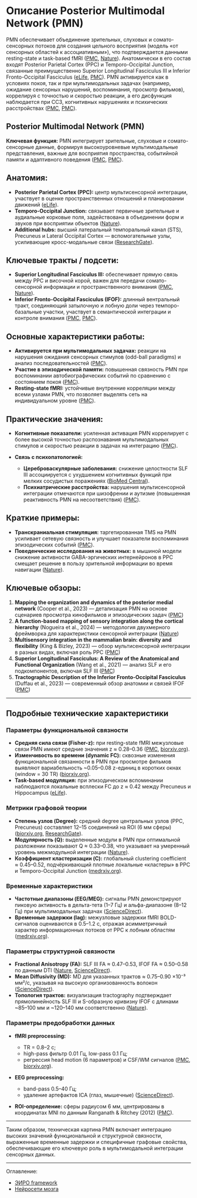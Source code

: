# Описание Posterior Multimodal Network (PMN) 

PMN обеспечивает объединение зрительных, слуховых и сомато-сенсорных потоков для создания цельного восприятия (модель «от сенсорных областей к ассоциативным»), что подтверждается данными resting-state и task-based fMRI ([PMC][1], [Nature][2]). Анатомически в его состав входят Posterior Parietal Cortex (PPC) и Temporo-Occipital Junction, связанные преимущественно Superior Longitudinal Fasciculus III и Inferior Fronto-Occipital Fasciculus ([eLife][3], [PMC][4]). PMN активируется как в условиях покоя, так и при мультимодальных задачах (например, ожидание сенсорных нарушений, воспоминания, просмотр фильмов), коррелируя с точностью и скоростью реакции, а его дисфункция наблюдается при ССЗ, когнитивных нарушениях и психических расстройствах ([PMC][5], [PMC][6]).

## **Posterior Multimodal Network (PMN)**

**Ключевая функция:**
PMN интегрирует зрительные, слуховые и сомато-сенсорные данные, формируя высокоуровневые мультимодальные представления, важные для восприятия пространства, событийной памяти и адаптивного поведения ([PMC][6], [PMC][1]).

## **Анатомия:**

* **Posterior Parietal Cortex (PPC):** центр мультисенсорной интеграции, участвует в оценке пространственных отношений и планировании движений ([eLife][3]).
* **Temporo-Occipital Junction:** связывает первичные зрительные и аудиальные корковые поля, задействована в объединении форм и звуков при восприятии объектов ([Nature][2]).
* **Additional hubs:** высший латеральный темпоральный канал (STS), Precuneus и Lateral Occipital Cortex — вспомогательные узлы, усиливающие кросс-модальные связи ([ResearchGate][7]).

## **Ключевые тракты / подсети:**

* **Superior Longitudinal Fasciculus III:** обеспечивает прямую связь между PPC и височной корой, важен для передачи сомато-сенсорной информации и пространственного внимания ([PMC][8], [Nature][9]).
* **Inferior Fronto-Occipital Fasciculus (IFOF):** длинный вентральный тракт, соединяющий затылочную и лобную доли через темпоро-базальные участки, участвует в семантической интеграции и контроле внимания ([PMC][4], [PMC][10]).

## **Основные характеристики работы:**

* **Активируется при мультимодальных задачах:** реакции на нарушения ожидания сенсорных стимулов (odd-ball paradigms) и анализ последовательностей ([PMC][11]).
* **Участие в эпизодической памяти:** повышенная связность PMN при воспоминании автобиографических событий по сравнению с состоянием покоя ([PMC][5]).
* **Resting-state fMRI:** устойчивые внутренние корреляции между всеми узлами PMN, что позволяет выделять сеть на индивидуальном уровне ([PMC][1]).

## **Практические значения:**

* **Когнитивные показатели:** усиленная активация PMN коррелирует с более высокой точностью распознавания мультимодальных стимулов и скоростью реакции в задачах на интеграцию ([PMC][6]).
* **Связь с психопатологией:**

  * **Цереброваскулярные заболевания:** снижение целостности SLF III ассоциируется с ухудшением когнитивных функций при мелких сосудистых поражениях ([BioMed Central][12]).
  * **Психиатрические расстройства:** нарушения мультисенсорной интеграции отмечаются при шизофрении и аутизме (повышенная реактивность PMN на несоответствия) ([PMC][6]).

## **Краткие примеры:**

* **Транскраниальная стимуляция:** таргетированная TMS на PMN усиливает сетевую связность и улучшает показатели воспоминания эпизодических событий ([PMC][5]).
* **Поведенческие исследования на животных:** в мышиной модели снижение активности GABA-эргических интернейронов в PPC смещает решение в пользу зрительной информации во время навигации ([Nature][13]).

## **Ключевые обзоры:**

1. **Mapping the organization and dynamics of the posterior medial network** (Cooper et al., 2023) — детализация PMN на основе сценариев просмотра кинофильмов и эпизодических задач ([PMC][1])
2. **A function-based mapping of sensory integration along the cortical hierarchy** (Nogueira et al., 2024) — методология двухмерного фреймворка для характеристики сенсорной интеграции ([Nature][2])
3. **Multisensory integration in the mammalian brain: diversity and flexibility** (King & Bizley, 2023) — обзор мультисенсорной интеграции в разных видах, включая роль PPC ([PMC][6])
4. **Superior Longitudinal Fasciculus: A Review of the Anatomical and Functional Organization** (Wang et al., 2021) — анализ SLF и его подкомпонентов, включая SLF III ([PMC][8])
5. **Tractographic Description of the Inferior Fronto-Occipital Fasciculus** (Duffau et al., 2023) — современный обзор анатомии и связей IFOF ([PMC][4])


[1]: https://pmc.ncbi.nlm.nih.gov/articles/PMC8290580/ "Mapping the organization and dynamics of the posterior medial ..."
[2]: https://www.nature.com/articles/s42003-024-07224-z "A function-based mapping of sensory integration along the cortical ..."
[3]: https://elifesciences.org/reviewed-preprints/105213 "Mesoscale functional architecture in medial posterior parietal cortex"
[4]: https://pmc.ncbi.nlm.nih.gov/articles/PMC6890527/ "Tractographic Description of the Inferior Fronto-Occipital Fasciculus"
[5]: https://pmc.ncbi.nlm.nih.gov/articles/PMC6855798/ "Stimulating the hippocampal posterior-medial network enhances ..."
[6]: https://pmc.ncbi.nlm.nih.gov/articles/PMC10404930/ "Multisensory integration in the mammalian brain - PubMed Central"
[7]: https://www.researchgate.net/publication/346366423_Mapping_the_organization_and_dynamics_of_the_posterior_medial_network_during_movie_watching "(PDF) Mapping the organization and dynamics of the posterior ..."
[8]: https://pmc.ncbi.nlm.nih.gov/articles/PMC9093186/ "Superior Longitudinal Fasciculus: A Review of the Anatomical ..."
[9]: https://www.nature.com/articles/s41537-022-00253-9 "White matter microstructure of superior longitudinal fasciculus II is ..."
[10]: https://pmc.ncbi.nlm.nih.gov/articles/PMC10827863/ "Ventral and dorsal aspects of the inferior frontal-occipital fasciculus ..."
[11]: https://pmc.ncbi.nlm.nih.gov/articles/PMC10619418/ "A multimodal cortical network of sensory expectation violation ..."
[12]: https://bmcmedimaging.biomedcentral.com/articles/10.1186/s12880-024-01324-2 "Alterations in structural integrity of superior longitudinal fasciculus III ..."
[13]: https://www.nature.com/articles/s41467-025-57347-y "Locomotion-dependent auditory gating to the parietal cortex guides ..."

---


## **Подробные технические характеристики**

### Параметры функциональной связности

* **Средняя сила связи (Fisher-z):** при resting-state fMRI межузловые связи PMN имеют средние значения z ≈ 0.28–0.36 ([PMC][14], [biorxiv.org][15]).
* **Изменчивость во времени (dynamic FC):** сквозные изменения функциональной связанности в PMN при просмотре фильмов выявляют вариабельность \~0.05–0.08 z-единиц в коротких окнах (window = 30 TR) ([biorxiv.org][15]).
* **Task-based модуляция:** при эпизодическом вспоминании наблюдаются локальные всплески FC до z ≈ 0.42 между Precuneus и Hippocampus ([eLife][16]).

### Метрики графовой теории

* **Степень узлов (Degree):** средний degree центральных узлов (PPC, Precuneus) составляет 12–15 соединений на ROI (6 мм сферы) ([biorxiv.org][15], [ResearchGate][17]).
* **Модулярность (Q):** выделенные модули в PMN при оптимальной разложении показывают Q ≈ 0.33–0.38, что указывает на умеренный уровень межмодульной интеграции ([Nature][18]).
* **Коэффициент кластеризации (C):** глобальный clustering coefficient ≈ 0.45–0.52, подчёркивающий плотные локальные «кластеры» в PPC и Temporo-Occipital Junction ([medrxiv.org][19]).

### Временные характеристики

* **Частотные диапазоны (EEG/MEG):** сигналы PMN демонстрируют пиковую активность в дельта-тета (1–7 Гц) и альфа-диапазоне (8–12 Гц) при мультимодальных задачах ([ScienceDirect][20]).
* **Временные задержки (lag):** межузловые задержки fMRI BOLD-сигналов оцениваются в 0.5–1.2 с, отражая асимметричный характер информационных потоков от PPC к лобным областям ([medrxiv.org][19]).

### Параметры структурной связности

* **Fractional Anisotropy (FA):** SLF III FA ≈ 0.47–0.53, IFOF FA ≈ 0.50–0.58 по данным DTI ([Nature][18], [ScienceDirect][21]).
* **Mean Diffusivity (MD):** MD для указанных трактов ≈ 0.75–0.90 ×10⁻³ мм²/с, указывая на высокую организованность волокон ([ScienceDirect][21]).
* **Топология трактов:** визуализация tractography подтверждает прямолинейность SLF III и S-образную кривизну IFOF с длинами \~85–100 мм и \~120–140 мм соответственно ([Nature][18]).

### Параметры предобработки данных

* **fMRI preprocessing:**

  * TR = 0.8–2 с;
  * high-pass фильтр 0.01 Гц, low-pass 0.1 Гц;
  * регрессия head motion (6 параметров) и CSF/WM сигналов ([PMC][14], [biorxiv.org][15]).
* **EEG preprocessing:**

  * band-pass 0.5–40 Гц;
  * удаление артефактов ICA (глаз, мышечные) ([ScienceDirect][20]).
* **ROI-определение:** сферы радиусом 6 мм, центрированы в координатах MNI по данным Ranganath & Ritchey (2012) ([PMC][22]).

---

Таким образом, техническая картина PMN включает интеграцию высоких значений функциональной и структурной связности, выраженные временные задержки и специфичные графовые свойства, обеспечивающие его ключевую роль в мультимодальной интеграции сенсорных данных.

[14]: https://pmc.ncbi.nlm.nih.gov/articles/PMC8290580/ "Mapping the organization and dynamics of the posterior medial ..."
[15]: https://www.biorxiv.org/content/10.1101/2020.10.21.348953v1 "Mapping the organization and dynamics of the posterior medial ..."
[16]: https://elifesciences.org/articles/49458 "Stimulating the hippocampal posterior-medial network enhances ..."
[17]: https://www.researchgate.net/publication/346366423_Mapping_the_organization_and_dynamics_of_the_posterior_medial_network_during_movie_watching "(PDF) Mapping the organization and dynamics of the posterior ..."
[18]: https://www.nature.com/articles/s41467-024-50248-6 "A multi-modal, asymmetric, weighted, and signed description of ..."
[19]: https://www.medrxiv.org/content/10.1101/2020.12.09.20216903v1.full-text "Characterisation of multimodal network organisation after focal ..."
[20]: https://www.sciencedirect.com/science/article/pii/S1053811921004146 "Relating whole-brain functional connectivity to self-reported ..."
[21]: https://www.sciencedirect.com/science/article/pii/S2213158218301967 "Functional and structural brain networks in posterior cortical atrophy"
[22]: https://pmc.ncbi.nlm.nih.gov/articles/PMC6855798/ "Stimulating the hippocampal posterior-medial network enhances ..."


---


Оглавление:

- [ЭИРО framework](/README.md)
- [Нейросети мозга](/brain-networks/README.md)



